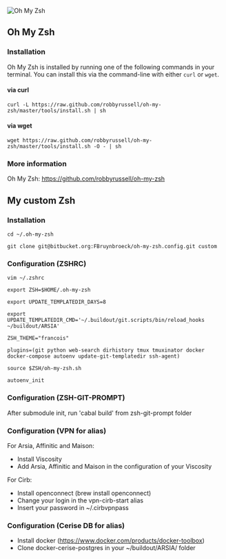 ![Oh My Zsh](https://s3.amazonaws.com/ohmyzsh/oh-my-zsh-logo.png)

## Oh My Zsh

### Installation

Oh My Zsh is installed by running one of the following commands in your terminal. You can install this via the command-line with either `curl` or `wget`.

#### via curl

`curl -L https://raw.github.com/robbyrussell/oh-my-zsh/master/tools/install.sh | sh`

#### via wget

`wget https://raw.github.com/robbyrussell/oh-my-zsh/master/tools/install.sh -O - | sh`

### More information

Oh My Zsh: https://github.com/robbyrussell/oh-my-zsh

## My custom Zsh

### Installation

`cd ~/.oh-my-zsh`

`git clone git@bitbucket.org:FBruynbroeck/oh-my-zsh.config.git custom`

### Configuration (ZSHRC)

`vim ~/.zshrc`

`export ZSH=$HOME/.oh-my-zsh`

`export UPDATE_TEMPLATEDIR_DAYS=8`

`export UPDATE_TEMPLATEDIR_CMD='~/.buildout/git.scripts/bin/reload_hooks ~/buildout/ARSIA'`

`ZSH_THEME="francois"`

`plugins=(git python web-search dirhistory tmux tmuxinator docker docker-compose autoenv update-git-templatedir ssh-agent)`

`source $ZSH/oh-my-zsh.sh`

`autoenv_init`

### Configuration (ZSH-GIT-PROMPT)

After submodule init, run 'cabal build' from zsh-git-prompt folder

### Configuration (VPN for alias)

For Arsia, Affinitic and Maison:

- Install Viscosity
- Add Arsia, Affinitic and Maison in the configuration of your Viscosity

For Cirb:

- Install openconnect (brew install openconnect)
- Change your login in the vpn-cirb-start alias
- Insert your password in ~/.cirbvpnpass

### Configuration (Cerise DB for alias)

- Install docker (https://www.docker.com/products/docker-toolbox)
- Clone docker-cerise-postgres in your ~/buildout/ARSIA/ folder
